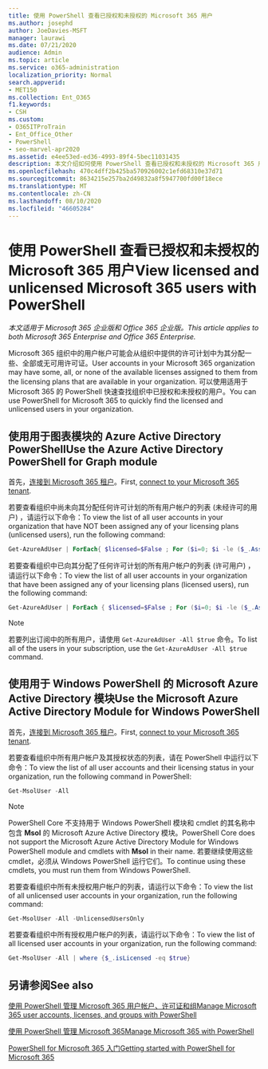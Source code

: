 ```yaml
---
title: 使用 PowerShell 查看已授权和未授权的 Microsoft 365 用户
ms.author: josephd
author: JoeDavies-MSFT
manager: laurawi
ms.date: 07/21/2020
audience: Admin
ms.topic: article
ms.service: o365-administration
localization_priority: Normal
search.appverid:
- MET150
ms.collection: Ent_O365
f1.keywords:
- CSH
ms.custom:
- O365ITProTrain
- Ent_Office_Other
- PowerShell
- seo-marvel-apr2020
ms.assetid: e4ee53ed-ed36-4993-89f4-5bec11031435
description: 本文介绍如何使用 PowerShell 查看已授权和未授权的 Microsoft 365 用户帐户。
ms.openlocfilehash: 470c4dff2b425ba570926002c1efd68310e37d71
ms.sourcegitcommit: 8634215e257ba2d49832a8f5947700fd00f18ece
ms.translationtype: MT
ms.contentlocale: zh-CN
ms.lasthandoff: 08/10/2020
ms.locfileid: "46605284"
---
```

# <a name="view-licensed-and-unlicensed-microsoft-365-users-with-powershell"></a><span data-ttu-id="55f37-103">使用 PowerShell 查看已授权和未授权的 Microsoft 365 用户</span><span class="sxs-lookup"><span data-stu-id="55f37-103">View licensed and unlicensed Microsoft 365 users with PowerShell</span></span>

<span data-ttu-id="55f37-104">*本文适用于 Microsoft 365 企业版和 Office 365 企业版。*</span><span class="sxs-lookup"><span data-stu-id="55f37-104">*This article applies to both Microsoft 365 Enterprise and Office 365 Enterprise.*</span></span>

<span data-ttu-id="55f37-105">Microsoft 365 组织中的用户帐户可能会从组织中提供的许可计划中为其分配一些、全部或无可用许可证。</span><span class="sxs-lookup"><span data-stu-id="55f37-105">User accounts in your Microsoft 365 organization may have some, all, or none of the available licenses assigned to them from the licensing plans that are available in your organization.</span></span> <span data-ttu-id="55f37-106">可以使用适用于 Microsoft 365 的 PowerShell 快速查找组织中已授权和未授权的用户。</span><span class="sxs-lookup"><span data-stu-id="55f37-106">You can use PowerShell for Microsoft 365 to quickly find the licensed and unlicensed users in your organization.</span></span>

## <a name="use-the-azure-active-directory-powershell-for-graph-module"></a><span data-ttu-id="55f37-107">使用用于图表模块的 Azure Active Directory PowerShell</span><span class="sxs-lookup"><span data-stu-id="55f37-107">Use the Azure Active Directory PowerShell for Graph module</span></span>

<span data-ttu-id="55f37-108">首先，[连接到 Microsoft 365 租户](connect-to-office-365-powershell.md#connect-with-the-azure-active-directory-powershell-for-graph-module)。</span><span class="sxs-lookup"><span data-stu-id="55f37-108">First, [connect to your Microsoft 365 tenant](connect-to-office-365-powershell.md#connect-with-the-azure-active-directory-powershell-for-graph-module).</span></span>
 
<span data-ttu-id="55f37-109">若要查看组织中尚未向其分配任何许可计划的所有用户帐户的列表 (未经许可的用户) ，请运行以下命令：</span><span class="sxs-lookup"><span data-stu-id="55f37-109">To view the list of all user accounts in your organization that have NOT been assigned any of your licensing plans (unlicensed users), run the following command:</span></span>
  
```powershell
Get-AzureAdUser | ForEach{ $licensed=$False ; For ($i=0; $i -le ($_.AssignedLicenses | Measure).Count ; $i++) { If( [string]::IsNullOrEmpty(  $_.AssignedLicenses[$i].SkuId ) -ne $True) { $licensed=$true } } ; If( $licensed -eq $false) { Write-Host $_.UserPrincipalName} }
```

<span data-ttu-id="55f37-110">若要查看组织中已向其分配了任何许可计划的所有用户帐户的列表 (许可用户) ，请运行以下命令：</span><span class="sxs-lookup"><span data-stu-id="55f37-110">To view the list of all user accounts in your organization that have been assigned any of your licensing plans (licensed users), run the following command:</span></span>
  
```powershell
Get-AzureAdUser | ForEach { $licensed=$False ; For ($i=0; $i -le ($_.AssignedLicenses | Measure).Count ; $i++) { If( [string]::IsNullOrEmpty(  $_.AssignedLicenses[$i].SkuId ) -ne $True) { $licensed=$true } } ; If( $licensed -eq $true) { Write-Host $_.UserPrincipalName} }
```

>[!Note]
><span data-ttu-id="55f37-111">若要列出订阅中的所有用户，请使用 `Get-AzureAdUser -All $true` 命令。</span><span class="sxs-lookup"><span data-stu-id="55f37-111">To list all of the users in your subscription, use the `Get-AzureAdUser -All $true` command.</span></span>
>

## <a name="use-the-microsoft-azure-active-directory-module-for-windows-powershell"></a><span data-ttu-id="55f37-112">使用用于 Windows PowerShell 的 Microsoft Azure Active Directory 模块</span><span class="sxs-lookup"><span data-stu-id="55f37-112">Use the Microsoft Azure Active Directory Module for Windows PowerShell</span></span>

<span data-ttu-id="55f37-113">首先，[连接到 Microsoft 365 租户](connect-to-office-365-powershell.md#connect-with-the-microsoft-azure-active-directory-module-for-windows-powershell)。</span><span class="sxs-lookup"><span data-stu-id="55f37-113">First, [connect to your Microsoft 365 tenant](connect-to-office-365-powershell.md#connect-with-the-microsoft-azure-active-directory-module-for-windows-powershell).</span></span>

<span data-ttu-id="55f37-114">若要查看组织中所有用户帐户及其授权状态的列表，请在 PowerShell 中运行以下命令：</span><span class="sxs-lookup"><span data-stu-id="55f37-114">To view the list of all user accounts and their licensing status in your organization, run the following command in PowerShell:</span></span>
  
```powershell
Get-MsolUser -All
```

>[!Note]
><span data-ttu-id="55f37-115">PowerShell Core 不支持用于 Windows PowerShell 模块和 cmdlet 的其名称中包含 **Msol** 的 Microsoft Azure Active Directory 模块。</span><span class="sxs-lookup"><span data-stu-id="55f37-115">PowerShell Core does not support the Microsoft Azure Active Directory Module for Windows PowerShell module and cmdlets with **Msol** in their name.</span></span> <span data-ttu-id="55f37-116">若要继续使用这些 cmdlet，必须从 Windows PowerShell 运行它们。</span><span class="sxs-lookup"><span data-stu-id="55f37-116">To continue using these cmdlets, you must run them from Windows PowerShell.</span></span>
>

<span data-ttu-id="55f37-117">若要查看组织中所有未授权用户帐户的列表，请运行以下命令：</span><span class="sxs-lookup"><span data-stu-id="55f37-117">To view the list of all unlicensed user accounts in your organization, run the following command:</span></span>
  
```powershell
Get-MsolUser -All -UnlicensedUsersOnly
```

<span data-ttu-id="55f37-118">若要查看组织中所有授权用户帐户的列表，请运行以下命令：</span><span class="sxs-lookup"><span data-stu-id="55f37-118">To view the list of all licensed user accounts in your organization, run the following command:</span></span>
  
```powershell
Get-MsolUser -All | where {$_.isLicensed -eq $true}
```

## <a name="see-also"></a><span data-ttu-id="55f37-119">另请参阅</span><span class="sxs-lookup"><span data-stu-id="55f37-119">See also</span></span>

[<span data-ttu-id="55f37-120">使用 PowerShell 管理 Microsoft 365 用户帐户、许可证和组</span><span class="sxs-lookup"><span data-stu-id="55f37-120">Manage Microsoft 365 user accounts, licenses, and groups with PowerShell</span></span>](manage-user-accounts-and-licenses-with-office-365-powershell.md)
  
[<span data-ttu-id="55f37-121">使用 PowerShell 管理 Microsoft 365</span><span class="sxs-lookup"><span data-stu-id="55f37-121">Manage Microsoft 365 with PowerShell</span></span>](manage-office-365-with-office-365-powershell.md)
  
[<span data-ttu-id="55f37-122">PowerShell for Microsoft 365 入门</span><span class="sxs-lookup"><span data-stu-id="55f37-122">Getting started with PowerShell for Microsoft 365</span></span>](getting-started-with-office-365-powershell.md)
